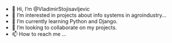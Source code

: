 - 👋 Hi, I’m @VladimirStojisavljevic
- 👀 I’m interested in projects about info systems in agroindustry...
- 🌱 I’m currently learning Python and Django.
- 💞️ I’m looking to collaborate on my projects.
- 📫 How to reach me ...

<!---
VladimirStojisavljevic/VladimirStojisavljevic is a ✨ special ✨ repository because its `README.md` (this file) appears on your GitHub profile.
You can click the Preview link to take a look at your changes.
--->
